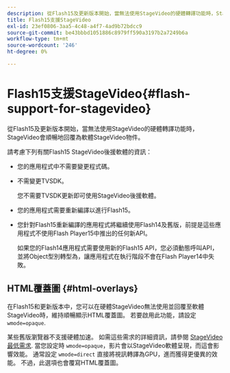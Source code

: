```yaml
---
description: 從Flash15及更新版本開始，當無法使用StageVideo的硬體轉譯功能時，StageVideo會順暢地回覆為軟體StageVideo物件。
title: Flash15支援StageVideo
exl-id: 23ef0806-3aa5-4c48-a4f7-4ad9b72bdcc9
source-git-commit: be43bbbd1051886c8979ff590a3197b2a7249b6a
workflow-type: tm+mt
source-wordcount: '246'
ht-degree: 0%

---
```


# Flash15支援StageVideo{#flash-support-for-stagevideo}

從Flash15及更新版本開始，當無法使用StageVideo的硬體轉譯功能時，StageVideo會順暢地回覆為軟體StageVideo物件。

請考慮下列有關Flash15 StageVideo後援軟體的資訊：

* 您的應用程式中不需要變更程式碼。
* 不需變更TVSDK。

   您不需要TVSDK更新即可使用StageVideo後援軟體。
* 您的應用程式需要重新編譯以進行Flash15。
* 您針對Flash15重新編譯的應用程式將繼續使用Flash14及舊版，前提是這些應用程式不使用Flash Player15中推出的任何新API。

   如果您的Flash14應用程式需要使用新的Flash15 API，您必須動態呼叫API，並將Object型別轉型為，讓應用程式在執行階段不會在Flash Player14中失敗。

## HTML覆蓋圖 {#html-overlays}

在Flash15和更新版本中，您可以在硬體StageVideo無法使用並回覆至軟體StageVideo時，維持順暢顯示HTML覆蓋圖。 若要啟用此功能，請設定 `wmode=opaque`.

某些舊版瀏覽器不支援硬體加速。 如需這些需求的詳細資訊，請參閱 [StageVideo最低需求](../../../../../tvsdk-1.4-for-desktop-hls/c-psdk-dhls-1.4-introduction/overview-prod-audience-guide/requirements/stagevideo-capabilities/r-psdk-dhls-1.4-requirements-stage-video.md). 當您設定時 `wmode=opaque`，影片會以StageVideo軟體呈現，而這會影響效能。 通常設定 `wmode=direct` 直接將視訊轉譯為GPU，進而獲得更優異的效能。 不過，此選項也會覆寫HTML覆蓋圖。
